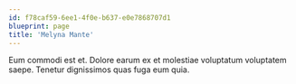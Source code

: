 ```yaml
---
id: f78caf59-6ee1-4f0e-b637-e0e7868707d1
blueprint: page
title: 'Melyna Mante'
---
```

Eum commodi est et. Dolore earum ex et molestiae voluptatum voluptatem saepe. Tenetur dignissimos quas fuga eum quia.